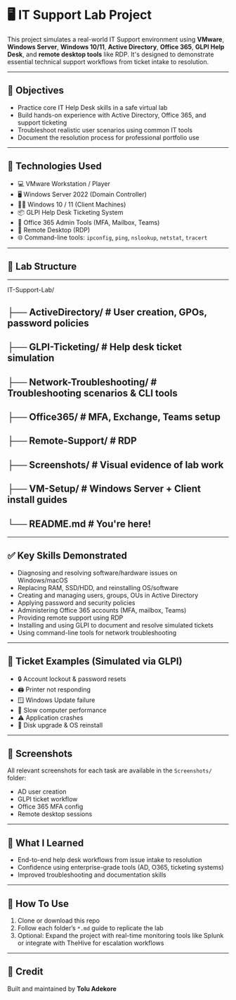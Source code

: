 # 🖥️ IT Support Lab Project

This project simulates a real-world IT Support environment using **VMware**, **Windows Server**, **Windows 10/11**, **Active Directory**, **Office 365**, **GLPI Help Desk**, and **remote desktop tools** like RDP. It's designed to demonstrate essential technical support workflows from ticket intake to resolution.

---

## 🎯 Objectives

- Practice core IT Help Desk skills in a safe virtual lab
- Build hands-on experience with Active Directory, Office 365, and support ticketing
- Troubleshoot realistic user scenarios using common IT tools
- Document the resolution process for professional portfolio use

---

## 🧰 Technologies Used

- 💻 VMware Workstation / Player
- 🖥️ Windows Server 2022 (Domain Controller)
- 🧑‍💻 Windows 10 / 11 (Client Machines)
- 📦 GLPI Help Desk Ticketing System
- 🔐 Office 365 Admin Tools (MFA, Mailbox, Teams)
- 📡 Remote Desktop (RDP)
- 🌐 Command-line tools: `ipconfig`, `ping`, `nslookup`, `netstat`, `tracert`

---

## 📁 Lab Structure

---
IT-Support-Lab/
## ├── ActiveDirectory/ # User creation, GPOs, password policies
## ├── GLPI-Ticketing/ # Help desk ticket simulation
## ├── Network-Troubleshooting/ # Troubleshooting scenarios & CLI tools
## ├── Office365/ # MFA, Exchange, Teams setup
## ├── Remote-Support/ # RDP
## ├── Screenshots/ # Visual evidence of lab work
## ├── VM-Setup/ # Windows Server + Client install guides
## └── README.md # You're here!

---

## ✅ Key Skills Demonstrated

- Diagnosing and resolving software/hardware issues on Windows/macOS  
- Replacing RAM, SSD/HDD, and reinstalling OS/software  
- Creating and managing users, groups, OUs in Active Directory  
- Applying password and security policies  
- Administering Office 365 accounts (MFA, mailbox, Teams)  
- Providing remote support using RDP  
- Installing and using GLPI to document and resolve simulated tickets  
- Using command-line tools for network troubleshooting  


---

## 🧪 Ticket Examples (Simulated via GLPI)

- 🔒 Account lockout & password resets  
- 🖨️ Printer not responding  
- 🪟 Windows Update failure  
- 🐢 Slow computer performance  
- ⚠️ Application crashes  
- 💾 Disk upgrade & OS reinstall  

---

## 📸 Screenshots

All relevant screenshots for each task are available in the `Screenshots/` folder:
- AD user creation
- GLPI ticket workflow
- Office 365 MFA config
- Remote desktop sessions

---

## 🧠 What I Learned

- End-to-end help desk workflows from issue intake to resolution
- Confidence using enterprise-grade tools (AD, O365, ticketing systems)
- Improved troubleshooting and documentation skills

---

## 🚀 How To Use

1. Clone or download this repo
2. Follow each folder’s `*.md` guide to replicate the lab
3. Optional: Expand the project with real-time monitoring tools like Splunk or integrate with TheHive for escalation workflows

---

## 🙌 Credit

Built and maintained by **Tolu Adekore**
